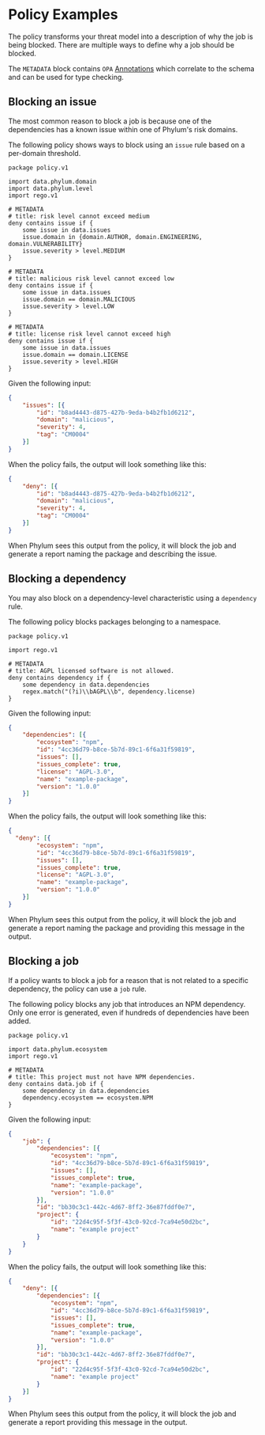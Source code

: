 # Policy Examples

The policy transforms your threat model into a description of why the job is being blocked. There are multiple ways to define why a job should be blocked.

The `METADATA` block contains `OPA` [Annotations](https://www.openpolicyagent.org/docs/latest/annotations/) which correlate to the schema and can be used for type checking.

## Blocking an issue

The most common reason to block a job is because one of the dependencies has a known issue within one of Phylum's risk domains.

The following policy shows ways to block using an `issue` rule based on a per-domain threshold.

```rego
package policy.v1

import data.phylum.domain
import data.phylum.level
import rego.v1

# METADATA
# title: risk level cannot exceed medium
deny contains issue if {
    some issue in data.issues
    issue.domain in {domain.AUTHOR, domain.ENGINEERING, domain.VULNERABILITY}
    issue.severity > level.MEDIUM
}

# METADATA
# title: malicious risk level cannot exceed low
deny contains issue if {
    some issue in data.issues
    issue.domain == domain.MALICIOUS
    issue.severity > level.LOW
}

# METADATA
# title: license risk level cannot exceed high
deny contains issue if {
    some issue in data.issues
    issue.domain == domain.LICENSE
    issue.severity > level.HIGH
}
```

Given the following input:

```json
{
    "issues": [{
        "id": "b8ad4443-d875-427b-9eda-b4b2fb1d6212",
        "domain": "malicious",
        "severity": 4,
        "tag": "CM0004"
    }]
}
```

When the policy fails, the output will look something like this:

```json
{
    "deny": [{
        "id": "b8ad4443-d875-427b-9eda-b4b2fb1d6212",
        "domain": "malicious",
        "severity": 4,
        "tag": "CM0004"
    }]
}
```

When Phylum sees this output from the policy, it will block the job and generate a report naming the package and describing the issue.

## Blocking a dependency

You may also block on a dependency-level characteristic using a `dependency` rule.

The following policy blocks packages belonging to a namespace.

```rego
package policy.v1

import rego.v1

# METADATA
# title: AGPL licensed software is not allowed.
deny contains dependency if {
    some dependency in data.dependencies
    regex.match("(?i)\\bAGPL\\b", dependency.license)
}
```

Given the following input:

```json
{
    "dependencies": [{
        "ecosystem": "npm",
        "id": "4cc36d79-b8ce-5b7d-89c1-6f6a31f59819",
        "issues": [],
        "issues_complete": true,
        "license": "AGPL-3.0",
        "name": "example-package",
        "version": "1.0.0"
    }]
}
```

When the policy fails, the output will look something like this:

```json
{
  "deny": [{
        "ecosystem": "npm",
        "id": "4cc36d79-b8ce-5b7d-89c1-6f6a31f59819",
        "issues": [],
        "issues_complete": true,
        "license": "AGPL-3.0",
        "name": "example-package",
        "version": "1.0.0"
    }]
}
```

When Phylum sees this output from the policy, it will block the job and generate a report naming the package and providing this message in the output.

## Blocking a job

If a policy wants to block a job for a reason that is not related to a specific dependency, the policy can use a `job` rule.

The following policy blocks any job that introduces an NPM dependency. Only one error is generated, even if hundreds of dependencies have been added.

```rego
package policy.v1

import data.phylum.ecosystem
import rego.v1

# METADATA
# title: This project must not have NPM dependencies.
deny contains data.job if {
    some dependency in data.dependencies
    dependency.ecosystem == ecosystem.NPM
}
```

Given the following input:

```json
{
    "job": {
        "dependencies": [{
            "ecosystem": "npm",
            "id": "4cc36d79-b8ce-5b7d-89c1-6f6a31f59819",
            "issues": [],
            "issues_complete": true,
            "name": "example-package",
            "version": "1.0.0"
        }],
        "id": "bb30c3c1-442c-4d67-8ff2-36e87fddf0e7",
        "project": {
            "id": "22d4c95f-5f3f-43c0-92cd-7ca94e50d2bc",
            "name": "example project"
        }
    }
}
```

When the policy fails, the output will look something like this:

```json
{
    "deny": [{
        "dependencies": [{
            "ecosystem": "npm",
            "id": "4cc36d79-b8ce-5b7d-89c1-6f6a31f59819",
            "issues": [],
            "issues_complete": true,
            "name": "example-package",
            "version": "1.0.0"
        }],
        "id": "bb30c3c1-442c-4d67-8ff2-36e87fddf0e7",
        "project": {
            "id": "22d4c95f-5f3f-43c0-92cd-7ca94e50d2bc",
            "name": "example project"
        }
    }]
}
```

When Phylum sees this output from the policy, it will block the job and generate a report providing this message in the output.
